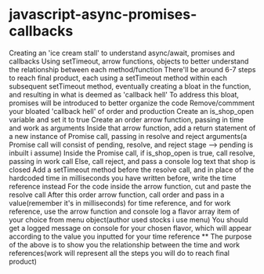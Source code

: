 # javascript-async-promises-callbacks

Creating an 'ice cream stall' to understand async/await, promises and callbacks
Using setTimeout, arrow functions, objects to better understand the relationship between each method/function
There'll be around 6-7 steps to reach final product, each using a setTimeout method within each subsequent setTimeout method, eventually creating a bloat in the function, and resulting in what is deemed as 'callback hell'
To address this bloat, promises will be introduced to better organize the code
Remove/commment your bloated 'callback hell' of order and production
Create an is_shop_open variable and set it to true
Create an order arrow function, passing in time and work as arguments
Inside that arrow function, add a return statement of a new instance of Promise call, passing in resolve and reject arguments(a Promise call will consist of pending, resolve, and reject stage --> pending is inbuilt i assume)
Inside the Promise call, if is_shop_open is true, call resolve, passing in work call
Else, call reject, and pass a console log text that shop is closed
Add a setTimeout method before the resolve call, and in place of the hardcoded time in milliseconds you have written before, write the time reference instead
For the code inside the arrow function, cut and paste the resolve call
After this order arrow function, call order and pass in a value(remember it's in milliseconds) for time reference, and for work reference, use the arrow function and console log a flavor array item of your choice from menu object(author used stocks i use menu)
You should get a logged message on console for your chosen flavor, which will appear according to the value you inputted for your time reference
\*\* The purpose of the above is to show you the relationship between the time and work references(work will represent all the steps you will do to reach final product)
